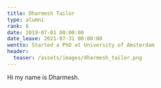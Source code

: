 ```yaml
---
title: Dharmesh Tailor
type: alumni
rank: 6
date: 2019-07-01 00:00:00
date_leave: 2021-07-31 00:00:00
wentto: Started a PhD at University of Amsterdam
header:
  teaser: /assets/images/dharmesh_tailor.png
---
```


Hi my name is Dharmesh.

